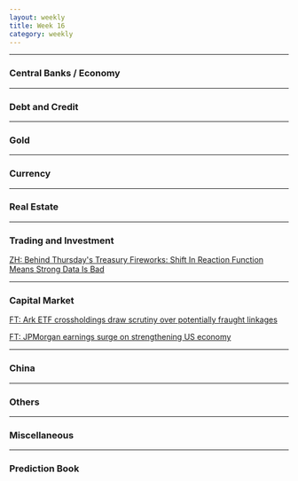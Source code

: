 ```yaml
---
layout: weekly
title: Week 16
category: weekly
---
```


---
### Central Banks / Economy

---
### Debt and Credit

---
### Gold

---
### Currency

---
### Real Estate

---
### Trading and Investment

[ZH: Behind Thursday's Treasury Fireworks: Shift In Reaction Function Means Strong Data Is Bad](
https://www.zerohedge.com/markets/behind-thursdays-treasury-fireworks-shift-reaction-function-means-strong-data-bad)

---
### Capital Market

[FT: Ark ETF crossholdings draw scrutiny over potentially fraught linkages](
https://www.ft.com/content/1ec160f0-ce83-430d-b993-8d44aa2cab0a)

[FT: JPMorgan earnings surge on strengthening US economy](
https://www.ft.com/content/0595526e-48fa-48ff-a594-d219f15b54a4)

---
### China

---
### Others

---
### Miscellaneous

---
### Prediction Book
